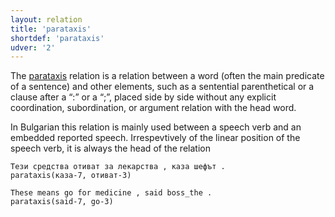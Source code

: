 ```yaml
---
layout: relation
title: 'parataxis'
shortdef: 'parataxis'
udver: '2'
---
```


The [parataxis]() relation is a relation between a word (often the main predicate of a sentence) and other elements, such as a sentential parenthetical or a clause after a “:” or a “;”, placed side by side without any explicit coordination, subordination, or argument relation with the head word. 

In Bulgarian this relation is mainly used between a speech verb and an embedded reported speech. Irrespevtively of the linear position of the speech verb, it is always the head of the relation


~~~ sdparse
Тези средства отиват за лекарства , каза шефът .
parataxis(каза-7, отиват-3)
~~~

~~~ sdparse
These means go for medicine , said boss_the .
parataxis(said-7, go-3)
~~~
<!-- Interlanguage links updated Pá kvě 14 11:09:19 CEST 2021 -->
